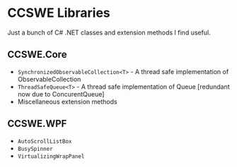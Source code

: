 # CCSWE Libraries

Just a bunch of C# .NET classes and extension methods I find useful.

## CCSWE.Core

* `SynchronizedObservableCollection<T>` - A thread safe implementation of ObservableCollection<T>
* `ThreadSafeQueue<T>` - A thread safe implementation of Queue<T> [redundant now due to ConcurentQueue<T>]
* Miscellaneous extension methods

## CCSWE.WPF

* `AutoScrollListBox`
* `BusySpinner`
* `VirtualizingWrapPanel`
